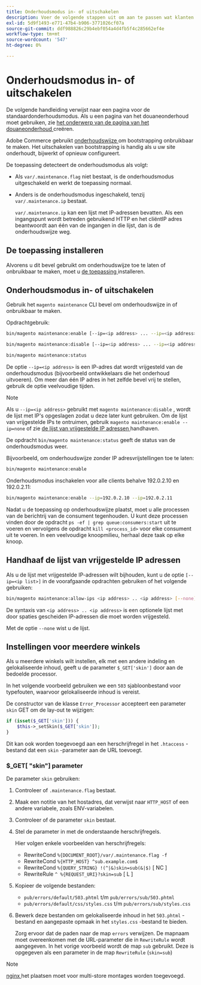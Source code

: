 ```yaml
---
title: Onderhoudsmodus in- of uitschakelen
description: Voer de volgende stappen uit om aan te passen wat klanten zien wanneer uw Adobe Commerce-implementatie niet beschikbaar is voor onderhoud.
exl-id: 5d9f1493-e771-47b4-b906-3771026cf07a
source-git-commit: ddf988826c29b4ebf054a4d4fb5f4c285662ef4e
workflow-type: tm+mt
source-wordcount: '547'
ht-degree: 0%

---
```


# Onderhoudsmodus in- of uitschakelen

De volgende handleiding verwijst naar een pagina voor de standaardonderhoudsmodus. Als u een pagina van het douaneonderhoud moet gebruiken, zie [ het onderwerp van de pagina van het douaneonderhoud ](../../upgrade/troubleshooting/maintenance-mode-options.md) creëren.

Adobe Commerce gebruikt [ onderhoudswijze ](../../configuration/bootstrap/application-modes.md#maintenance-mode) om bootstrapping onbruikbaar te maken. Het uitschakelen van bootstrapping is handig als u uw site onderhoudt, bijwerkt of opnieuw configureert.

De toepassing detecteert de onderhoudsmodus als volgt:

* Als `var/.maintenance.flag` niet bestaat, is de onderhoudsmodus uitgeschakeld en werkt de toepassing normaal.
* Anders is de onderhoudsmodus ingeschakeld, tenzij `var/.maintenance.ip` bestaat.

  `var/.maintenance.ip` kan een lijst met IP-adressen bevatten. Als een ingangspunt wordt betreden gebruikend HTTP en het cliëntIP adres beantwoordt aan één van de ingangen in die lijst, dan is de onderhoudswijze weg.

## De toepassing installeren

Alvorens u dit bevel gebruikt om onderhoudswijze toe te laten of onbruikbaar te maken, moet u [ de toepassing ](../advanced.md) installeren.

## Onderhoudsmodus in- of uitschakelen

Gebruik het `magento maintenance` CLI bevel om onderhoudswijze in of onbruikbaar te maken.

Opdrachtgebruik:

```bash
bin/magento maintenance:enable [--ip=<ip address> ... --ip=<ip address>] | [ip=none]
```

```bash
bin/magento maintenance:disable [--ip=<ip address> ... --ip=<ip address>] | [ip=none]
```

```bash
bin/magento maintenance:status
```

De optie `--ip=<ip address>` is een IP-adres dat wordt vrijgesteld van de onderhoudsmodus (bijvoorbeeld ontwikkelaars die het onderhoud uitvoeren). Om meer dan één IP adres in het zelfde bevel vrij te stellen, gebruik de optie veelvoudige tijden.

>[!NOTE]
>
>Als u `--ip=<ip address>` gebruikt met `magento maintenance:disable` , wordt de lijst met IP&#39;s opgeslagen zodat u deze later kunt gebruiken. Om de lijst van vrijgestelde IPs te ontruimen, gebruik `magento maintenance:enable --ip=none` of zie [ de lijst van vrijgestelde IP adressen ](#maintain-the-list-of-exempt-ip-addresses) handhaven.

De opdracht `bin/magento maintenance:status` geeft de status van de onderhoudsmodus weer.

Bijvoorbeeld, om onderhoudswijze zonder IP adresvrijstellingen toe te laten:

```bash
bin/magento maintenance:enable
```

Onderhoudsmodus inschakelen voor alle clients behalve 192.0.2.10 en 192.0.2.11:

```bash
bin/magento maintenance:enable --ip=192.0.2.10 --ip=192.0.2.11
```

Nadat u de toepassing op onderhoudswijze plaatst, moet u alle processen van de berichtrij van de consument tegenhouden.
U kunt deze processen vinden door de opdracht `ps -ef | grep queue:consumers:start` uit te voeren en vervolgens de opdracht `kill <process_id>` voor elke consument uit te voeren. In een veelvoudige knoopmilieu, herhaal deze taak op elke knoop.

## Handhaaf de lijst van vrijgestelde IP adressen

Als u de lijst met vrijgestelde IP-adressen wilt bijhouden, kunt u de optie `[--ip=<ip list>]` in de voorafgaande opdrachten gebruiken of het volgende gebruiken:

```bash
bin/magento maintenance:allow-ips <ip address> .. <ip address> [--none]
```

De syntaxis van `<ip address> .. <ip address>` is een optionele lijst met door spaties gescheiden IP-adressen die moet worden vrijgesteld.

Met de optie `--none` wist u de lijst.

## Instellingen voor meerdere winkels

<!-- To set up multiple stores, each with a different layout and localized content, create a skin for each and put it into `pub/errors/{name}` where `{name}` is the store code. To distinguish between stores and websites with the same instance, use `pub/errors/{type}-{name}` where `{type}` is either `store` or `website` and matches the `MAGE_RUN_TYPE` in your server configuration. Another option is to pass the `$_GET['skin']` parameter to the intended processor. This method requires a specific configuration on your server. -->
<!-- Replace the line below with the commented text after https://github.com/magento/magento2/pull/35095 is merged. -->

Als u meerdere winkels wilt instellen, elk met een andere indeling en gelokaliseerde inhoud, geeft u de parameter `$_GET['skin']` door aan de bedoelde processor.

In het volgende voorbeeld gebruiken we een `503` sjabloonbestand voor typefouten, waarvoor gelokaliseerde inhoud is vereist.

De constructor van de klasse `Error_Processor` accepteert een parameter `skin` GET om de lay-out te wijzigen:

```php
if (isset($_GET['skin'])) {
    $this->_setSkin($_GET['skin']);
}
```

Dit kan ook worden toegevoegd aan een herschrijfregel in het `.htaccess` -bestand dat een `skin` -parameter aan de URL toevoegt.

### $_GET[ &quot;skin&quot;] parameter

De parameter `skin` gebruiken:

1. Controleer of `.maintenance.flag` bestaat.
1. Maak een notitie van het hostadres, dat verwijst naar `HTTP_HOST` of een andere variabele, zoals ENV-variabelen.
1. Controleer of de parameter `skin` bestaat.
1. Stel de parameter in met de onderstaande herschrijfregels.

   Hier volgen enkele voorbeelden van herschrijfregels:

   * RewriteCond `%{DOCUMENT_ROOT}/var/.maintenance.flag -f`
   * RewriteCond `%{HTTP_HOST} ^sub.example.com$`
   * RewriteCond `%{QUERY_STRING} !(^|&)skin=sub(&|$)` [ NC ]
   * RewriteRule `^ %{REQUEST_URI}?skin=sub` [ L ]

1. Kopieer de volgende bestanden:

   * `pub/errors/default/503.phtml` t/m `pub/errors/sub/503.phtml`
   * `pub/errors/default/css/styles.css` t/m `pub/errors/sub/styles.css`

1. Bewerk deze bestanden om gelokaliseerde inhoud in het `503.phtml` -bestand en aangepaste opmaak in het `styles.css` -bestand te bieden.

   Zorg ervoor dat de paden naar de map `errors` verwijzen. De mapnaam moet overeenkomen met de URL-parameter die in `RewriteRule` wordt aangegeven. In het vorige voorbeeld wordt de map `sub` gebruikt. Deze is opgegeven als een parameter in de map `RewriteRule` (`skin=sub`)

>[!NOTE]
>
>[ nginx ](../../configuration/multi-sites/ms-nginx.md) het plaatsen moet voor multi-store montages worden toegevoegd.
